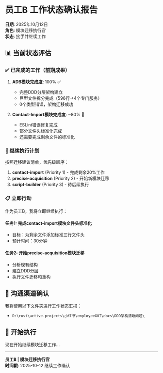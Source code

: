 # 员工B 工作状态确认报告

**日期**: 2025年10月12日  
**角色**: 模块迁移执行官  
**状态**: 接手并继续工作

## 📊 当前状态评估

### ✅ 已完成的工作（前期成果）
1. **ADB模块完成度**: 100% ✅
   - 完整DDD分层架构建立
   - 巨型文件拆分完成（596行→4个专门服务）
   - 0个类型错误，架构迁移成功
   
2. **Contact-Import模块完成度**: ~80% 🔄
   - ESLint错误修复完成
   - 部分文件头标准化完成
   - 还需要完成剩余文件的标准化

### 🎯 继续执行计划

按照迁移建议清单，优先级顺序：
1. **contact-import** (Priority 1) - 完成剩余20%工作
2. **precise-acquisition** (Priority 2) - 开始新模块迁移  
3. **script-builder** (Priority 3) - 待后续执行

### 📋 立即行动

作为员工B，我将立即继续执行：

#### 任务1: 完成contact-import模块文件头标准化
- 目标：为剩余文件添加标准三行文件头
- 预计时间：30分钟

#### 任务2: 开始precise-acquisition模块迁移
- 分析现有结构
- 建立DDD分层
- 执行文件迁移和重构

## 💬 沟通渠道确认

我将使用以下文件夹进行工作状态汇报：
- `D:\rust\active-projects\小红书\employeeGUI\docs\DDD架构清晰问题\`

## 🚀 开始执行

现在开始继续模块迁移工作...

---
**员工B | 模块迁移执行官**  
**时间戳**: 2025-10-12 继续工作确认